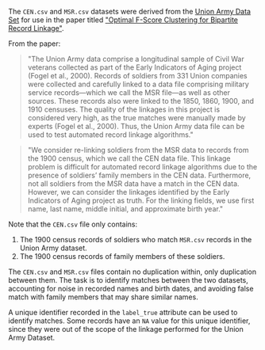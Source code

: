 The `CEN.csv` and `MSR.csv` datasets were derived from the [Union Army Data Set](https://www.nber.org/research/data/union-army-data-set) for use in the paper titled ["Optimal F-Score Clustering for Bipartite Record Linkage"](https://arxiv.org/pdf/2311.13923.pdf).

From the paper:

> "The Union Army data comprise a longitudinal sample of Civil War veterans collected as part of the
Early Indicators of Aging project (Fogel et al., 2000). Records of soldiers from 331 Union companies
were collected and carefully linked to a data file comprising military service records—which we call
the MSR file—as well as other sources. These records also were linked to the 1850, 1860, 1900,
and 1910 censuses. The quality of the linkages in this project is considered very high, as the true
matches were manually made by experts (Fogel et al., 2000). Thus, the Union Army data file can
be used to test automated record linkage algorithms."

> "We consider re-linking soldiers from the MSR data to records from the 1900 census, which we
call the CEN data file. This linkage problem is difficult for automated record linkage algorithms due
to the presence of soldiers’ family members in the CEN data. Furthermore, not all soldiers from
the MSR data have a match in the CEN data. However, we can consider the linkages identified by
the Early Indicators of Aging project as truth. For the linking fields, we use first name, last name,
middle initial, and approximate birth year."

Note that the `CEN.csv` file only contains:
1. The 1900 census records of soldiers who match `MSR.csv` records in the Union Army dataset.
2. The 1900 census records of family members of these soldiers.

The `CEN.csv` and `MSR.csv` files contain no duplication within, only duplication between them. The task is to identify matches between the two datasets, accounting for noise in recorded names and birth dates, and avoiding false match with family members that may share similar names.

A unique identifier recorded in the `label_true` attribute can be used to identify matches. Some records have an `NA` value for this unique identifier, since they were out of the scope of the linkage performed for the Union Army Dataset.

